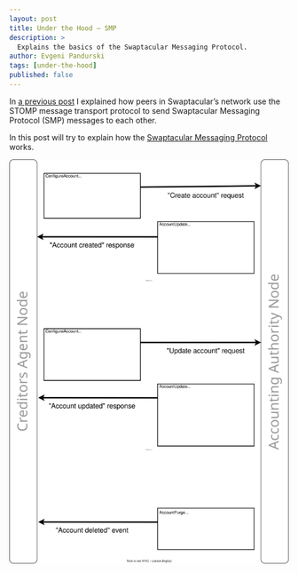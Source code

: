 ```yaml
---
layout: post
title: Under the Hood — SMP
description: >
  Explains the basics of the Swaptacular Messaging Protocol.
author: Evgeni Pandurski
tags: [under-the-hood]
published: false
---
```


In [a previous post](/2023/08/03/under-the-hood-message-transport/) I
explained how peers in Swaptacular’s network use the STOMP message transport
protocol to send Swaptacular Messaging Protocol (SMP) messages to each
other.

In this post will try to explain how the [Swaptacular Messaging
Protocol](/public/docs/protocol.pdf) works.

<!--more-->

<div class="message">
  <img src="/images/smp-configure-account.svg"
       alt="Creating an account, and then deleting it">
</div>

